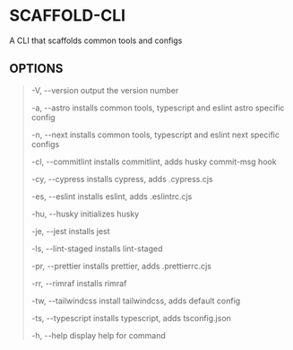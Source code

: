 # SCAFFOLD-CLI

A CLI that scaffolds common tools and configs

## OPTIONS

> -V, --version       output the version number
>
> -a, --astro         installs common tools, typescript and eslint astro specific config
>
> -n, --next          installs common tools, typescript and eslint next specific configs
>
> -cl, --commitlint   installs commitlint, adds husky commit-msg hook
>
> -cy, --cypress      installs cypress, adds .cypress.cjs
>
> -es, --eslint       installs eslint, adds .eslintrc.cjs
>
> -hu, --husky        initializes husky
>
> -je, --jest         installs jest
>
> -ls, --lint-staged  installs lint-staged
>
> -pr, --prettier     installs prettier, adds .prettierrc.cjs
>
> -rr, --rimraf       installs rimraf
>
> -tw, --tailwindcss  install tailwindcss, adds default config
>
> -ts, --typescript   installs typescript, adds tsconfig.json
>
> -h, --help          display help for command

